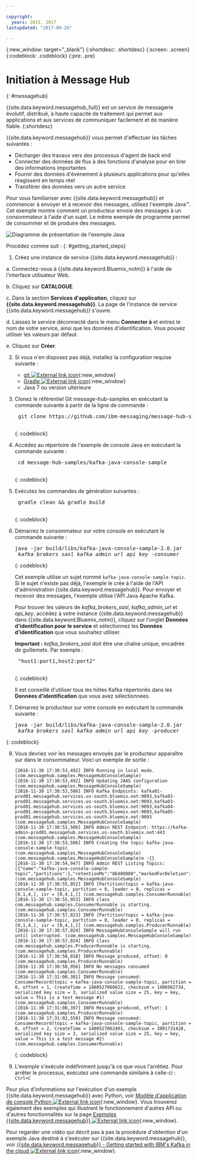 ```yaml
---

copyright:
  years: 2015, 2017
lastupdated: "2017-09-26"

---
```


{:new_window: target="_blank"}
{:shortdesc: .shortdesc}
{:screen: .screen}
{:codeblock: .codeblock}
{:pre: .pre}

# Initiation à Message Hub
{: #messagehub}

{{site.data.keyword.messagehub_full}} est un service de messagerie
évolutif, distribué, à haute capacité de traitement qui permet aux applications et aux
services de communiquer facilement et de manière fiable.
{:shortdesc}

{{site.data.keyword.messagehub}} vous permet d'effectuer les tâches suivantes :

* Décharger des travaux vers des processus d'agent de back end
* Connecter des données de flux à des fonctions d'analyse pour en tirer des informations importantes
* Fournir des données d'événement à plusieurs applications pour qu'elles réagissent en temps réel
* Transférer des données vers un autre service

Pour vous familiariser avec {{site.data.keyword.messagehub}}
et commencer à envoyer et à recevoir des messages, utilisez l'exemple Java™. Cet exemple montre comment
un producteur envoie des messages à un consommateur à l'aide d'un sujet. Le même
exemple de programme permet de consommer et de produire des messages.

![Diagramme de présentation de l'exemple Java](getting_started_sample.gif "Diagramme de présentation de l'exemple Java illustrant le flux de messages.")


Procédez comme suit :
{: #getting_started_steps}
 
1. Créez une instance de service {{site.data.keyword.messagehub}} :

  a. Connectez-vous à {{site.data.keyword.Bluemix_notm}} à l'aide de l'interface utilisateur Web. 
  
  b. Cliquez sur **CATALOGUE**.
  
  c. Dans la section **Services d'application**, cliquez sur **{{site.data.keyword.messagehub}}**. La page de l'instance de service {{site.data.keyword.messagehub}} s'ouvre.
  
  d. Laissez le service déconnecté dans le menu **Connecter à** et entrez le nom de votre service, ainsi que les données d'identification. Vous pouvez utiliser les valeurs par défaut.
  
  e. Cliquez sur **Créer**.

2. Si vous n'en disposez pas déjà, installez la configuration requise suivante :

    * [git ![External link icon](../../icons/launch-glyph.svg "External link icon")](https://git-scm.com/){:new_window}
	* [Gradle ![External link icon](../../icons/launch-glyph.svg "External link icon")](https://gradle.org/){:new_window}
    * Java 7 ou version ultérieure
 
3. Clonez le référentiel Git message-hub-samples en exécutant la commande suivante à partir de la ligne de commande :

    <pre class="pre">
    git clone https://github.com/ibm-messaging/message-hub-samples.git
    </pre>
	{: codeblock}

4. Accédez au répertoire de l'exemple de console Java en exécutant la commande suivante :

    <pre class="pre">
    cd message-hub-samples/kafka-java-console-sample
    </pre>
	{: codeblock}

5. Exécutez les commandes de génération suivantes :

    <pre class="pre">
    gradle clean && gradle build
    </pre>
	{: codeblock}

6. Démarrez le consommateur sur votre console en exécutant la commande suivante :

    <pre class="pre">java -jar build/libs/kafka-java-console-sample-2.0.jar 
	<var class="keyword varname">kafka_brokers_sasl</var> <var class="keyword varname">kafka_admin_url</var> <var class="keyword varname">api_key</var> -consumer</pre>
    {: codeblock}
    
    Cet exemple utilise un sujet nommé `kafka-java-console-sample-topic`. Si le sujet n'existe pas déjà, l'exemple le crée à l'aide de l'API d'administration {{site.data.keyword.messagehub}}. Pour envoyer et recevoir des messages, l'exemple utilise l'API Java Apache Kafka.

    Pour trouver les valeurs de *kafka_brokers_sasl*, *kafka_admin_url* et *api_key*, accédez à votre instance {{site.data.keyword.messagehub}} dans {{site.data.keyword.Bluemix_notm}}, cliquez sur l'onglet **Données d'identification pour le service** et sélectionnez les **Données d'identification** que vous souhaitez utiliser.
    
	**Important :** *kafka_brokers_sasl* doit être une chaîne unique, encadrée de guillemets. Par exemple :

    <pre class="pre">
    "host1:port1,host2:port2"
    </pre>
	{: codeblock}

    Il est conseillé d'utiliser tous les hôtes Kafka répertoriés dans les **Données d'identification** que vous avez sélectionnées.

7. Démarrez le producteur sur votre console en exécutant la commande suivante :
   
    <pre class="pre">java -jar build/libs/kafka-java-console-sample-2.0.jar 
	<var class="keyword varname">kafka_brokers_sasl</var> <var class="keyword varname">kafka_admin_url</var> <var class="keyword varname">api_key</var> -producer</pre>
 {: codeblock}
  
8. Vous devriez voir les messages envoyés par le producteur apparaître sur dans le consommateur. Voici
un exemple de sortie :

    ```
    [2016-11-30 17:30:53,492] INFO Running in local mode. (com.messagehub.samples.MessageHubConsoleSample)
    [2016-11-30 17:30:53,492] INFO Updating JAAS configuration (com.messagehub.samples.MessageHubConsoleSample)
    [2016-11-30 17:30:53,506] INFO Kafka Endpoints: kafka01-prod01.messagehub.services.us-south.bluemix.net:9093,kafka02-prod01.messagehub.services.us-south.bluemix.net:9093,kafka03-prod01.messagehub.services.us-south.bluemix.net:9093,kafka04-prod01.messagehub.services.us-south.bluemix.net:9093,kafka05-prod01.messagehub.services.us-south.bluemix.net:9093 (com.messagehub.samples.MessageHubConsoleSample)
    [2016-11-30 17:30:53,506] INFO Admin REST Endpoint: https://kafka-admin-prod01.messagehub.services.us-south.bluemix.net:443 (com.messagehub.samples.MessageHubConsoleSample)
    [2016-11-30 17:30:53,506] INFO Creating the topic kafka-java-console-sample-topic (com.messagehub.samples.MessageHubConsoleSample)
    (com.messagehub.samples.MessageHubConsoleSample)e :{}
    [2016-11-30 17:30:54,947] INFO Admin REST Listing Topics: [{"name":"kafka-java-console-sample-topic","partitions":1,"retentionMs":"86400000","markedForDeletion":false}] (com.messagehub.samples.MessageHubConsoleSample)
    [2016-11-30 17:30:55,952] INFO [Partition(topic = kafka-java-console-sample-topic, partition = 0, leader = 0, replicas = [0,1,4,], isr = [0,4,1,]] (com.messagehub.samples.ConsumerRunnable)
    [2016-11-30 17:30:55,953] INFO class com.messagehub.samples.ConsumerRunnable is starting. (com.messagehub.samples.ConsumerRunnable)
    [2016-11-30 17:30:57,023] INFO [Partition(topic = kafka-java-console-sample-topic, partition = 0, leader = 0, replicas = [0,1,4,], isr = [0,4,1,]] (com.messagehub.samples.ProducerRunnable)
    [2016-11-30 17:30:57,024] INFO MessageHubConsoleSample will run until interrupted. (com.messagehub.samples.MessageHubConsoleSample)
    [2016-11-30 17:30:57,024] INFO class com.messagehub.samples.ProducerRunnable is starting. (com.messagehub.samples.ProducerRunnable)
    [2016-11-30 17:30:58,018] INFO Message produced, offset: 0 (com.messagehub.samples.ProducerRunnable)
    [2016-11-30 17:30:58,956] INFO No messages consumed (com.messagehub.samples.ConsumerRunnable)
    [2016-11-30 17:31:00,301] INFO Message consumed: ConsumerRecord(topic = kafka-java-console-sample-topic, partition = 0, offset = 1, CreateTime = 1480527060022, checksum = 1906962734, serialized key size = 3, serialized value size = 25, key = key, value = This is a test message #1) (com.messagehub.samples.ConsumerRunnable)
    [2016-11-30 17:31:00,397] INFO Message produced, offset: 1 (com.messagehub.samples.ProducerRunnable)
    [2016-11-30 17:31:02,550] INFO Message consumed: ConsumerRecord(topic = kafka-java-console-sample-topic, partition = 0, offset = 2, CreateTime = 1480527062401, checksum = 3801731428, serialized key size = 3, serialized value size = 25, key = key, value = This is a test message #2) (com.messagehub.samples.ConsumerRunnable)
    ```
	{: codeblock}
	
9. L'exemple s'exécute indéfiniment jusqu'à ce que vous l'arrêtiez. Pour arrêter le processus, exécutez une commande similaire à celle-ci : <code>Ctrl+C</code>


Pour plus d'informations sur l'exécution d'un exemple {{site.data.keyword.messagehub}} avec Python, voir [Modèle d'application de console Python ![External link icon](../../icons/launch-glyph.svg "External link icon")](https://developer.ibm.com/messaging/2017/02/09/new-message-hub-sample-python-console-application/){:new_window}. Vous
trouverez également des exemples qui illustrent le fonctionnement d'autres API ou d'autres fonctionnalités sur la page [Exemples {{site.data.keyword.messagehub}} ![External link icon](../../icons/launch-glyph.svg "External link icon")](https://github.com/ibm-messaging/message-hub-samples){:new_window}.

Pour regarder une vidéo qui décrit pas à pas la procédure d'obtention d'un exemple Java destiné à s'exécuter sur {{site.data.keyword.messagehub}}, voir [{{site.data.keyword.messagehub}} - Getting started with IBM's Kafka in the cloud ![External link icon](../../icons/launch-glyph.svg "External link icon")](https://www.youtube.com/watch?v=tt-bLtFzC_4){:new_window}.

